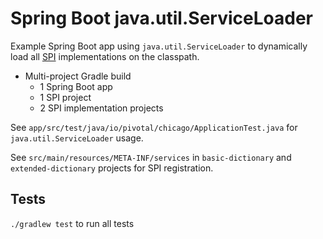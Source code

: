 # Spring Boot java.util.ServiceLoader

Example Spring Boot app using `java.util.ServiceLoader` to dynamically load all [SPI](https://docs.oracle.com/javase/tutorial/ext/basics/spi.html) implementations on the classpath.

* Multi-project Gradle build
  * 1 Spring Boot app
  * 1 SPI project
  * 2 SPI implementation projects

See `app/src/test/java/io/pivotal/chicago/ApplicationTest.java` for `java.util.ServiceLoader` usage.

See `src/main/resources/META-INF/services` in `basic-dictionary` and `extended-dictionary` projects for SPI registration.

## Tests

`./gradlew test` to run all tests